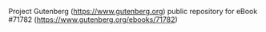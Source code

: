 Project Gutenberg (https://www.gutenberg.org) public repository
for eBook #71782 (https://www.gutenberg.org/ebooks/71782)
